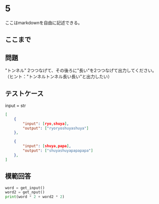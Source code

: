# 5

ここはmarkdownを自由に記述できる。

ここまで
---
## 問題

"トンネル" 2つつなげて、その後ろに"長い"を2つつなげて出力してください。（ヒント："トンネルトンネル長い長い"と出力したい）

## テストケース
input = str
```json
[
	{
		"input": [ryo,shuya],
		"output": ["ryoryoshuyashuya"]
  	},

	{
		"input": [shuya,papa],
		"output": ["shuyashuyapapapapa"]
  	},
]
```

## 模範回答
```python
word = get_input()
word2 = get_nput()
print(word * 2 + word2 * 2)
```